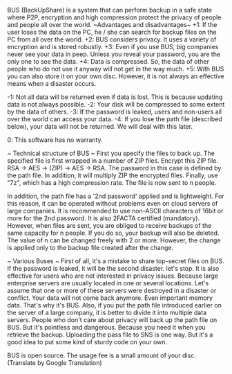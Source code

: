 BUS (BackUpShare) is a system that can perform backup in a safe state where P2P, encryption and high compression protect the privacy of people and people all over the world.
~Advantages and disadvantages~
+1: If the user loses the data on the PC, he / she can search for backup files on the PC from all over the world.
+2: BUS considers privacy. It uses a variety of encryption and is stored robustly.
+3: Even if you use BUS, big companies never see your data in peep. Unless you reveal your password, you are the only one to see the data.
+4: Data is compressed. So, the data of other people who do not use it anyway will not get in the way much.
+5: With BUS you can also store it on your own disc. However, it is not always an effective means when a disaster occurs.

-1: Not all data will be returned even if data is lost. This is because updating data is not always possible.
-2: Your disk will be compressed to some extent by the data of others.
-3: If the password is leaked, users and non-users all over the world can access your data.
-4: If you lose the path file (described below), your data will not be returned. We will deal with this later.

 0: This software has no warranty.

~ Technical structure of BUS ~
First you specify the files to back up.
The specified file is first wrapped in a number of ZIP files.
Encrypt this ZIP file. RSA → AES → (ZIP) → AES → RSA. The password in this case is defined by the path file.
In addition, it will multiply ZIP the encrypted files.
Finally, use "7z", which has a high compression rate. The file is now sent to n people.

In addition, the path file has a '2nd password' applied and is lightweight. For this reason, it can be operated without problems even on cloud servers of large companies.
It is recommended to use non-ASCII characters of 16bit or more for the 2nd password. It is also 2FACTA certified (mandatory).
However, when files are sent, you are obliged to receive backups of the same capacity for n people. If you do so, your backup will also be deleted.
The value of n can be changed freely with 2 or more. However, the change is applied only to the backup file created after the change.

~ Various Buses ~
First of all, it's a mistake to share top-secret files on BUS. If the password is leaked, it will be the second disaster. let's stop.
It is also effective for users who are not interested in privacy issues. Because large enterprise servers are usually located in one or several locations. Let's assume that one or more of these servers were destroyed in a disaster or conflict. Your data will not come back anymore. Even important memory data. That's why it's BUS. Also, if you put the path file introduced earlier on the server of a large company, it is better to divide it into multiple data servers. People who don't care about privacy will back up the path file on BUS. But it's pointless and dangerous. Because you need it when you retrieve the backup.
Uploading the pass file to SNS is one way. But it's a good idea to put some kind of sturdy code on your own.

BUS is open source. The usage fee is a small amount of your disc.
(Translate by Google Translation)
